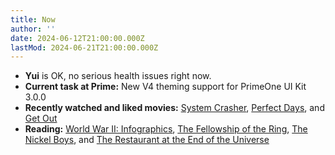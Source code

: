 ```yaml
---
title: Now
author: ''
date: 2024-06-12T21:00:00.000Z
lastMod: 2024-06-21T21:00:00.000Z
---
```


* **Yui** is OK, no serious health issues right now.
* **Current task at Prime:** New V4 theming support for PrimeOne UI Kit 3.0.0
* **Recently watched and liked movies:** [System Crasher](https://letterboxd.com/film/system-crasher/), [Perfect Days](https://letterboxd.com/film/perfect-days-2023/), and [Get Out](https://letterboxd.com/film/get-out-2017/)
* **Reading:** [World War II: Infographics](https://www.goodreads.com/book/show/43785849-world-war-ii), [The Fellowship of the Ring](https://www.goodreads.com/book/show/61215351-the-fellowship-of-the-ring), [The Nickel Boys](https://www.goodreads.com/book/show/42270835-the-nickel-boys), and [The Restaurant at the End of the Universe](https://www.goodreads.com/book/show/8695.The_Restaurant_at_the_End_of_the_Universe)
